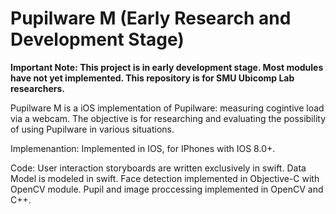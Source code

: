 # Pupilware M (Early Research and Development Stage)

**Important Note: This project is in early development stage. Most modules have not yet implemented. This repository is for SMU Ubicomp Lab researchers.**

Pupilware M is a iOS implementation of Pupilware: measuring cogintive load via a webcam. The objective is for researching and evaluating the possibility of using Pupilware in various situations.

Implemenantion:
Implemented in IOS, for IPhones with IOS 8.0+.

Code:
User interaction storyboards are written exclusively in swift. 
Data Model is modeled in swift. 
Face detection implemented in Objective-C with OpenCV module. 
Pupil and image proccessing implemented in OpenCV and C++. 



